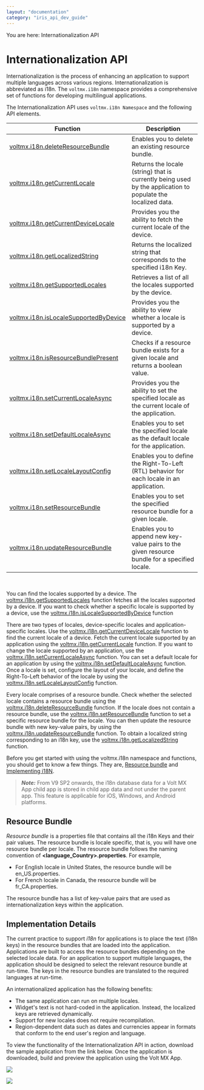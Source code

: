 ```yaml
---
layout: "documentation"
category: "iris_api_dev_guide"
---
```

                            

You are here: Internationalization API

Internationalization API
========================

Internationalization is the process of enhancing an application to support multiple languages across various regions. Internationalization is abbreviated as i18n. The `voltmx.i18n` namespace provides a comprehensive set of functions for developing multilingual applications.

The Internationalization API uses `voltmx.i18n Namespace` and the following API elements.

| Function | Description |
| --- | --- |
| [voltmx.i18n.deleteResourceBundle](voltmx.i18n_functions.html#volt-mx-i18n-deleteresourcebundle) | Enables you to delete an existing resource bundle. |
| [voltmx.i18n.getCurrentLocale](voltmx.i18n_functions.html#volt-mx-i18n-getcurrentlocale) | Returns the locale (string) that is currently being used by the application to populate the localized data. |
| [voltmx.i18n.getCurrentDeviceLocale](voltmx.i18n_functions.html#volt-mx-i18n-getcurrentdevicelocale) | Provides you the ability to fetch the current locale of the device. |
| [voltmx.i18n.getLocalizedString](voltmx.i18n_functions.html#volt-mx-i18n-getlocalizedstring) | Returns the localized string that corresponds to the specified i18n Key. |
| [voltmx.i18n.getSupportedLocales](voltmx.i18n_functions.html#volt-mx-i18n-getsupportedlocales) | Retrieves a list of all the locales supported by the device. |
| [voltmx.i18n.isLocaleSupportedByDevice](voltmx.i18n_functions.html#volt-mx-i18n-islocalesupportedbydevice) | Provides you the ability to view whether a locale is supported by a device. |
| [voltmx.i18n.isResourceBundlePresent](voltmx.i18n_functions.html#volt-mx-i18n-isresourcebundlepresent) | Checks if a resource bundle exists for a given locale and returns a boolean value. |
| [voltmx.i18n.setCurrentLocaleAsync](voltmx.i18n_functions.html#volt-mx-i18n-setcurrentlocaleasync) | Provides you the ability to set the specified locale as the current locale of the application. |
| [voltmx.i18n.setDefaultLocaleAsync](voltmx.i18n_functions.html#volt-mx-i18n-setdefaultlocaleasync) | Enables you to set the specified locale as the default locale for the application. |
| [voltmx.i18n.setLocaleLayoutConfig](voltmx.i18n_functions.html#volt-mx-i18n-setlocalelayoutconfig) | Enables you to define the Right-To-Left (RTL) behavior for each locale in an application. |
| [voltmx.i18n.setResourceBundle](voltmx.i18n_functions.html#volt-mx-i18n-setresourcebundle) | Enables you to set the specified resource bundle for a given locale. |
| [voltmx.i18n.updateResourceBundle](voltmx.i18n_functions.html#volt-mx-i18n-updateresourcebundle) | Enables you to append new key-value pairs to the given resource bundle for a specified locale. |

 

You can find the locales supported by a device. The [voltmx.i18n.getSupportedLocales](voltmx.i18n_functions.html#volt-mx-i18n-getsupportedlocales) function fetches all the locales supported by a device. If you want to check whether a specific locale is supported by a device, use the [voltmx.i18n.isLocaleSupportedByDevice](voltmx.i18n_functions.html#volt-mx-i18n-islocalesupportedbydevice) function

There are two types of locales, device-specific locales and application-specific locales. Use the [voltmx.i18n.getCurrentDeviceLocale](voltmx.i18n_functions.html#volt-mx-i18n-getcurrentdevicelocale) function to find the current locale of a device. Fetch the current locale supported by an application using the [voltmx.i18n.getCurrentLocale](voltmx.i18n_functions.html#volt-mx-i18n-getcurrentlocale) function. If you want to change the locale supported by an application, use the [voltmx.i18n.setCurrentLocaleAsync](voltmx.i18n_functions.html#volt-mx-i18n-setcurrentlocaleasync) function. You can set a default locale for an application by using the [voltmx.i18n.setDefaultLocaleAsync](voltmx.i18n_functions.html#volt-mx-i18n-setdefaultlocaleasync) function. Once a locale is set, configure the layout of your locale, and define the Right-To-Left behavior of the locale by using the [voltmx.i18n.setLocaleLayoutConfig](voltmx.i18n_functions.html#volt-mx-i18n-setlocalelayoutconfig) function.

Every locale comprises of a resource bundle. Check whether the selected locale contains a resource bundle using the [voltmx.i18n.deleteResourceBundle](voltmx.i18n_functions.html#volt-mx-i18n-deleteresourcebundle) function. If the locale does not contain a resource bundle, use the [voltmx.i18n.setResourceBundle](voltmx.i18n_functions.html#volt-mx-i18n-setresourcebundle) function to set a specific resource bundle for the locale. You can then update the resource bundle with new key-value pairs, by using the [voltmx.i18n.updateResourceBundle](voltmx.i18n_functions.html#volt-mx-i18n-updateresourcebundle) function. To obtain a localized string corresponding to an i18n key, use the [voltmx.i18n.getLocalizedString](voltmx.i18n_functions.html#volt-mx-i18n-getlocalizedstring) function.

Before you get started with using the voltmx.i18n namespace and functions, you should get to know a few things. They are, [Resource bundle](#resource-bundle) and [Implementing i18N](#implementation-details).

> **_Note:_** From V9 SP2 onwards, the i18n database data for a Volt MX App child app is stored in child app data and not under the parent app. This feature is applicable for iOS, Windows, and Android platforms.
<!-- > **_Note:_** From V8 SP4 onwards, the i18n database data for a Volt MX App child app is stored in child app data and not under the parent app. This feature is applicable for iOS, Windows, and Android platforms. -->

Resource Bundle
---------------

_Resource bundle_ is a properties file that contains all the i18n Keys and their pair values. The resource bundle is locale specific, that is, you will have one resource bundle per locale. The resource bundle follows the naming convention of **<language\_Country>.properties**. For example,

*   For English locale in United States, the resource bundle will be en\_US.properties.
*   For French locale in Canada, the resource bundle will be fr\_CA.properties.

The resource bundle has a list of key-value pairs that are used as internationalization keys within the application.

Implementation Details
----------------------

The current practice to support _i18n_ for applications is to place the text (i18n keys) in the resource bundles that are loaded into the application. Applications are built to access the resource bundles depending on the selected locale data. For an application to support multiple languages, the application should be designed to select the relevant resource bundle at run-time. The keys in the resource bundles are translated to the required languages at run-time.

An internationalized application has the following benefits:

*   The same application can run on multiple locales.
*   Widget's text is not hard-coded in the application. Instead, the localized keys are retrieved dynamically.
*   Support for new locales does not require recompilation.
*   Region-dependent data such as dates and currencies appear in formats that conform to the end user's region and language.

To view the functionality of the Internationalization API in action, download the sample application from the link below. Once the application is downloaded, build and preview the application using the Volt MX App.  

[![](resources/images/download_button_08__002__236x35.png)](https://github.com/HCL-TECH-SOFTWARE/volt-mx-samples/tree/main/InternationalizationAPI)

![](resources/prettify/onload.png)
